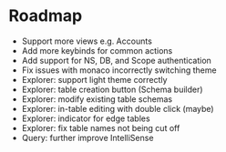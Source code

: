 # Roadmap

- Support more views e.g. Accounts
- Add more keybinds for common actions
- Add support for NS, DB, and Scope authentication
- Fix issues with monaco incorrectly switching theme
- Explorer: support light theme correctly
- Explorer: table creation button (Schema builder)
- Explorer: modify existing table schemas
- Explorer: in-table editing with double click (maybe)
- Explorer: indicator for edge tables
- Explorer: fix table names not being cut off
- Query: further improve IntelliSense